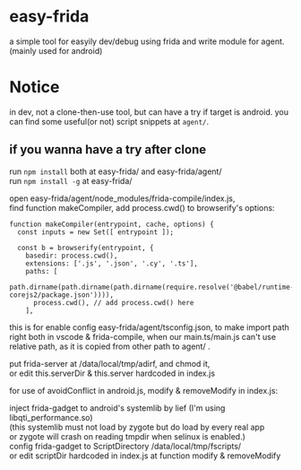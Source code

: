 # easy-frida
a simple tool for easyily dev/debug using frida and write module for agent. (mainly used for android)

# Notice
in dev, not a clone-then-use tool, but can have a try if target is android.
you can find some useful(or not) script snippets at `agent/`.

## if you wanna have a try after clone

run `npm install` both at easy-frida/ and easy-frida/agent/  
run `npm install -g` at easy-frida/  

open easy-frida/agent/node_modules/frida-compile/index.js,  
find function makeCompiler, add process.cwd() to browserify's options:  

    function makeCompiler(entrypoint, cache, options) {
      const inputs = new Set([ entrypoint ]);
    
      const b = browserify(entrypoint, {
        basedir: process.cwd(),
        extensions: ['.js', '.json', '.cy', '.ts'],
        paths: [
          path.dirname(path.dirname(path.dirname(require.resolve('@babel/runtime-corejs2/package.json')))),
          process.cwd(), // add process.cwd() here
        ],

this is for enable config easy-frida/agent/tsconfig.json, to make import path right both in vscode & frida-compile, when our main.ts/main.js can't use relative path, as it is copied from other path to agent/ .

put frida-server at /data/local/tmp/adirf, and chmod it,  
or edit this.serverDir & this.server hardcoded in index.js  

for use of avoidConflict in android.js,  modify & removeModify in index.js:  

inject frida-gadget to android's systemlib by lief (I'm using libqti_performance.so)  
(this systemlib must not load by zygote but do load by every real app  
or zygote will crash on reading tmpdir when selinux is enabled.)  
config frida-gadget to ScriptDirectory /data/local/tmp/fscripts/  
or edit scriptDir hardcoded in index.js at function modify & removeModify  